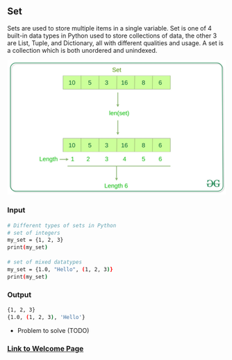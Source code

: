 <!-- Provide the tutorial for the second data structure topic. You should include a link back to the welcome page. -->

## Set
Sets are used to store multiple items in a single variable. Set is one of 4 built-in data types in Python used to store collections of data, the other 3 are List, Tuple, and Dictionary, all with different qualities and usage. A set is a collection which is both unordered and unindexed.

![Set Image](https://github.com/travis7smith/CSE212_final/blob/main/Picture%20Files/set.jpg?raw=true)

### Input
```sh
# Different types of sets in Python
# set of integers
my_set = {1, 2, 3}
print(my_set)

# set of mixed datatypes
my_set = {1.0, "Hello", (1, 2, 3)}
print(my_set)
```
### Output
```sh
{1, 2, 3}
{1.0, (1, 2, 3), 'Hello'}
```
* Problem to solve (TODO)

### [Link to Welcome Page](https://github.com/travis7smith/CSE212_final/blob/main/0-welcome.md)
